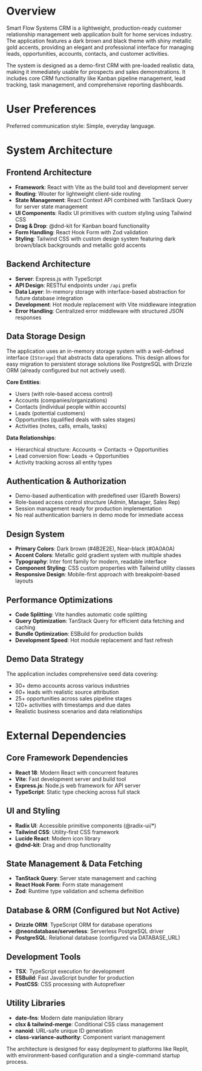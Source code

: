 # Overview

Smart Flow Systems CRM is a lightweight, production-ready customer relationship management web application built for home services industry. The application features a dark brown and black theme with shiny metallic gold accents, providing an elegant and professional interface for managing leads, opportunities, accounts, contacts, and customer activities.

The system is designed as a demo-first CRM with pre-loaded realistic data, making it immediately usable for prospects and sales demonstrations. It includes core CRM functionality like Kanban pipeline management, lead tracking, task management, and comprehensive reporting dashboards.

# User Preferences

Preferred communication style: Simple, everyday language.

# System Architecture

## Frontend Architecture
- **Framework**: React with Vite as the build tool and development server
- **Routing**: Wouter for lightweight client-side routing
- **State Management**: React Context API combined with TanStack Query for server state management
- **UI Components**: Radix UI primitives with custom styling using Tailwind CSS
- **Drag & Drop**: @dnd-kit for Kanban board functionality
- **Form Handling**: React Hook Form with Zod validation
- **Styling**: Tailwind CSS with custom design system featuring dark brown/black backgrounds and metallic gold accents

## Backend Architecture
- **Server**: Express.js with TypeScript
- **API Design**: RESTful endpoints under `/api` prefix
- **Data Layer**: In-memory storage with interface-based abstraction for future database integration
- **Development**: Hot module replacement with Vite middleware integration
- **Error Handling**: Centralized error middleware with structured JSON responses

## Data Storage Design
The application uses an in-memory storage system with a well-defined interface (`IStorage`) that abstracts data operations. This design allows for easy migration to persistent storage solutions like PostgreSQL with Drizzle ORM (already configured but not actively used).

**Core Entities**:
- Users (with role-based access control)
- Accounts (companies/organizations)  
- Contacts (individual people within accounts)
- Leads (potential customers)
- Opportunities (qualified deals with sales stages)
- Activities (notes, calls, emails, tasks)

**Data Relationships**:
- Hierarchical structure: Accounts → Contacts → Opportunities
- Lead conversion flow: Leads → Opportunities
- Activity tracking across all entity types

## Authentication & Authorization
- Demo-based authentication with predefined user (Gareth Bowers)
- Role-based access control structure (Admin, Manager, Sales Rep)
- Session management ready for production implementation
- No real authentication barriers in demo mode for immediate access

## Design System
- **Primary Colors**: Dark brown (#4B2E2E), Near-black (#0A0A0A)
- **Accent Colors**: Metallic gold gradient system with multiple shades
- **Typography**: Inter font family for modern, readable interface
- **Component Styling**: CSS custom properties with Tailwind utility classes
- **Responsive Design**: Mobile-first approach with breakpoint-based layouts

## Performance Optimizations
- **Code Splitting**: Vite handles automatic code splitting
- **Query Optimization**: TanStack Query for efficient data fetching and caching
- **Bundle Optimization**: ESBuild for production builds
- **Development Speed**: Hot module replacement and fast refresh

## Demo Data Strategy
The application includes comprehensive seed data covering:
- 30+ demo accounts across various industries
- 60+ leads with realistic source attribution
- 25+ opportunities across sales pipeline stages  
- 120+ activities with timestamps and due dates
- Realistic business scenarios and data relationships

# External Dependencies

## Core Framework Dependencies
- **React 18**: Modern React with concurrent features
- **Vite**: Fast development server and build tool
- **Express.js**: Node.js web framework for API server
- **TypeScript**: Static type checking across full stack

## UI and Styling
- **Radix UI**: Accessible primitive components (@radix-ui/*)
- **Tailwind CSS**: Utility-first CSS framework
- **Lucide React**: Modern icon library
- **@dnd-kit**: Drag and drop functionality

## State Management & Data Fetching  
- **TanStack Query**: Server state management and caching
- **React Hook Form**: Form state management
- **Zod**: Runtime type validation and schema definition

## Database & ORM (Configured but Not Active)
- **Drizzle ORM**: TypeScript ORM for database operations
- **@neondatabase/serverless**: Serverless PostgreSQL driver
- **PostgreSQL**: Relational database (configured via DATABASE_URL)

## Development Tools
- **TSX**: TypeScript execution for development
- **ESBuild**: Fast JavaScript bundler for production
- **PostCSS**: CSS processing with Autoprefixer

## Utility Libraries
- **date-fns**: Modern date manipulation library
- **clsx & tailwind-merge**: Conditional CSS class management
- **nanoid**: URL-safe unique ID generation
- **class-variance-authority**: Component variant management

The architecture is designed for easy deployment to platforms like Replit, with environment-based configuration and a single-command startup process.